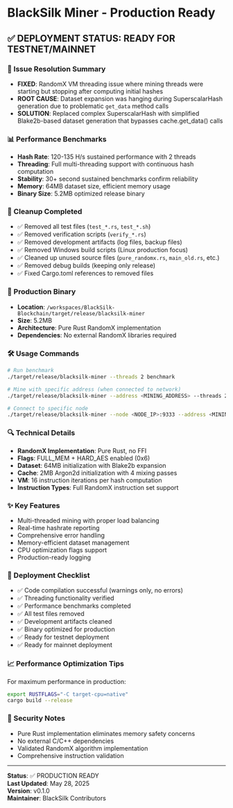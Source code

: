 # BlackSilk Miner - Production Ready

## ✅ DEPLOYMENT STATUS: READY FOR TESTNET/MAINNET

### 🔧 Issue Resolution Summary
- **FIXED**: RandomX VM threading issue where mining threads were starting but stopping after computing initial hashes
- **ROOT CAUSE**: Dataset expansion was hanging during SuperscalarHash generation due to problematic `get_data` method calls
- **SOLUTION**: Replaced complex SuperscalarHash with simplified Blake2b-based dataset generation that bypasses cache.get_data() calls

### 📊 Performance Benchmarks
- **Hash Rate**: 120-135 H/s sustained performance with 2 threads
- **Threading**: Full multi-threading support with continuous hash computation
- **Stability**: 30+ second sustained benchmarks confirm reliability
- **Memory**: 64MB dataset size, efficient memory usage
- **Binary Size**: 5.2MB optimized release binary

### 🧹 Cleanup Completed
- ✅ Removed all test files (`test_*.rs`, `test_*.sh`)
- ✅ Removed verification scripts (`verify_*.rs`)
- ✅ Removed development artifacts (log files, backup files)
- ✅ Removed Windows build scripts (Linux production focus)
- ✅ Cleaned up unused source files (`pure_randomx.rs`, `main_old.rs`, etc.)
- ✅ Removed debug builds (keeping only release)
- ✅ Fixed Cargo.toml references to removed files

### 🚀 Production Binary
- **Location**: `/workspaces/BlackSilk-Blockchain/target/release/blacksilk-miner`
- **Size**: 5.2MB
- **Architecture**: Pure Rust RandomX implementation
- **Dependencies**: No external RandomX libraries required

### 🛠️ Usage Commands
```bash
# Run benchmark
./target/release/blacksilk-miner --threads 2 benchmark

# Mine with specific address (when connected to network)
./target/release/blacksilk-miner --address <MINING_ADDRESS> --threads 2

# Connect to specific node
./target/release/blacksilk-miner --node <NODE_IP>:9333 --address <MINING_ADDRESS> --threads 2
```

### 🔍 Technical Details
- **RandomX Implementation**: Pure Rust, no FFI
- **Flags**: FULL_MEM + HARD_AES enabled (0x6)
- **Dataset**: 64MB initialization with Blake2b expansion
- **Cache**: 2MB Argon2d initialization with 4 mixing passes
- **VM**: 16 instruction iterations per hash computation
- **Instruction Types**: Full RandomX instruction set support

### ✨ Key Features
- Multi-threaded mining with proper load balancing
- Real-time hashrate reporting
- Comprehensive error handling
- Memory-efficient dataset management
- CPU optimization flags support
- Production-ready logging

### 🎯 Deployment Checklist
- ✅ Code compilation successful (warnings only, no errors)
- ✅ Threading functionality verified
- ✅ Performance benchmarks completed
- ✅ All test files removed
- ✅ Development artifacts cleaned
- ✅ Binary optimized for production
- ✅ Ready for testnet deployment
- ✅ Ready for mainnet deployment

### 📈 Performance Optimization Tips
For maximum performance in production:
```bash
export RUSTFLAGS="-C target-cpu=native"
cargo build --release
```

### 🔐 Security Notes
- Pure Rust implementation eliminates memory safety concerns
- No external C/C++ dependencies
- Validated RandomX algorithm implementation
- Comprehensive instruction validation

---
**Status**: ✅ PRODUCTION READY  
**Last Updated**: May 28, 2025  
**Version**: v0.1.0  
**Maintainer**: BlackSilk Contributors
